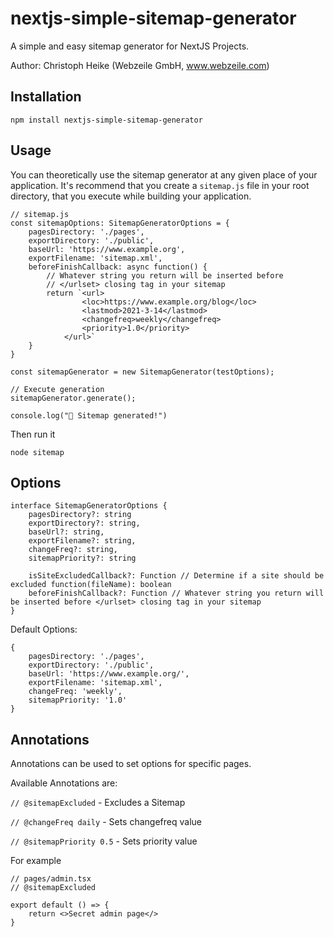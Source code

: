 # nextjs-simple-sitemap-generator

A simple and easy sitemap generator for NextJS Projects.

Author: Christoph Heike (Webzeile GmbH, www.webzeile.com)

## Installation

    npm install nextjs-simple-sitemap-generator

## Usage

You can theoretically use the sitemap generator at any given place of your application. It's recommend that you create a `sitemap.js` file in your root directory, that you execute while building your application.

    // sitemap.js
    const sitemapOptions: SitemapGeneratorOptions = {
        pagesDirectory: './pages',
        exportDirectory: './public',
        baseUrl: 'https://www.example.org',
        exportFilename: 'sitemap.xml',
        beforeFinishCallback: async function() {
            // Whatever string you return will be inserted before
            // </urlset> closing tag in your sitemap
            return `<url>
                    <loc>https://www.example.org/blog</loc>
                    <lastmod>2021-3-14</lastmod>
                    <changefreq>weekly</changefreq>
                    <priority>1.0</priority>
                </url>`
        }
    }

    const sitemapGenerator = new SitemapGenerator(testOptions);
    
    // Execute generation
    sitemapGenerator.generate();
    
    console.log("🎉 Sitemap generated!")

Then run it

    node sitemap

## Options

    interface SitemapGeneratorOptions {
        pagesDirectory?: string
        exportDirectory?: string,
        baseUrl?: string,
        exportFilename?: string,
        changeFreq?: string,
        sitemapPriority?: string

        isSiteExcludedCallback?: Function // Determine if a site should be excluded function(fileName): boolean
        beforeFinishCallback?: Function // Whatever string you return will be inserted before </urlset> closing tag in your sitemap
    }

Default Options:

    {
        pagesDirectory: './pages',
        exportDirectory: './public',
        baseUrl: 'https://www.example.org/',
        exportFilename: 'sitemap.xml',
        changeFreq: 'weekly',
        sitemapPriority: '1.0'
    }

## Annotations

Annotations can be used to set options for specific pages.

Available Annotations are:

`// @sitemapExcluded` - Excludes a Sitemap

`// @changeFreq daily` - Sets changefreq value

`// @sitemapPriority 0.5` - Sets priority value


For example

    // pages/admin.tsx
    // @sitemapExcluded

    export default () => {
        return <>Secret admin page</>
    }


